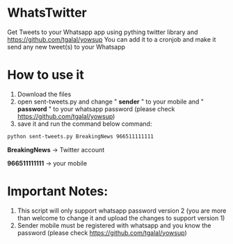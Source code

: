 WhatsTwitter
============

Get Tweets to your Whatsapp app using pything twitter library and https://github.com/tgalal/yowsup
You can add it to a cronjob and make it send any new tweet(s) to your Whatsapp


How to use it
============
1. Download the files
2. open sent-tweets.py and change " **sender** " to your mobile and " **password** " to your whatsapp password (please check https://github.com/tgalal/yowsup)
3. save it and run the command below command:

```bash
python sent-tweets.py BreakingNews 966511111111
```
**BreakingNews** -> Twitter account

**966511111111** -> your mobile


Important Notes:
============
1. This script will only support whatsapp password version 2 (you are more than welcome to change it and upload the changes to support version 1)
2. Sender mobile must be registered with whatsapp and you know the password (please check https://github.com/tgalal/yowsup)
